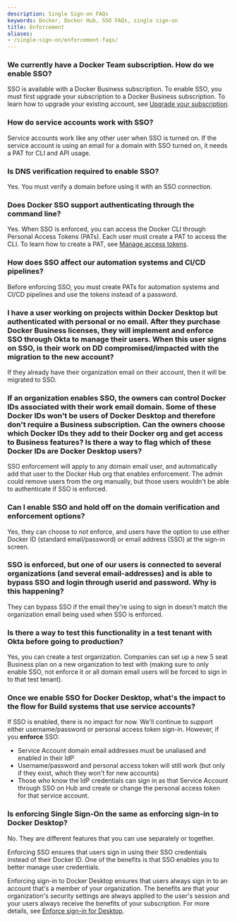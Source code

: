 ```yaml
---
description: Single Sign-on FAQs
keywords: Docker, Docker Hub, SSO FAQs, single sign-on
title: Enforcement
aliases:
- /single-sign-on/enforcement-faqs/
---
```


### We currently have a Docker Team subscription. How do we enable SSO?

SSO is available with a Docker Business subscription. To enable SSO, you must first upgrade your subscription to a Docker Business subscription. To learn how to upgrade your existing account, see [Upgrade your subscription](https://www.docker.com/pricing).

### How do service accounts work with SSO?

Service accounts work like any other user when SSO is turned on. If the service account is using an email for a domain with SSO turned on, it needs a PAT for CLI and API usage.

### Is DNS verification required to enable SSO?

Yes. You must verify a domain before using it with an SSO connection.

### Does Docker SSO support authenticating through the command line?

Yes. When SSO is enforced, you can access the Docker CLI through Personal Access Tokens (PATs).  Each user must create a PAT to access the CLI. To learn how to create a PAT, see [Manage access tokens](../../../security/for-developers/access-tokens.md).

### How does SSO affect our automation systems and CI/CD pipelines?

Before enforcing SSO, you must create PATs for automation systems and CI/CD pipelines and use the tokens instead of a password.

### I have a user working on projects within Docker Desktop but authenticated with personal or no email. After they purchase Docker Business licenses, they will implement and enforce SSO through Okta to manage their users. When this user signs on SSO, is their work on DD compromised/impacted with the migration to the new account?

If they already have their organization email on their account, then it will be migrated to SSO.

### If an organization enables SSO, the owners can control Docker IDs associated with their work email domain. Some of these Docker IDs won't be users of Docker Desktop and therefore don't require a Business subscription. Can the owners choose which Docker IDs they add to their Docker org and get access to Business features? Is there a way to flag which of these Docker IDs are Docker Desktop users?

SSO enforcement will apply to any domain email user, and automatically add that user to the Docker Hub org that enables enforcement. The admin could remove users from the org manually, but those users wouldn't be able to authenticate if SSO is enforced.

### Can I enable SSO and hold off on the domain verification and enforcement options?

Yes, they can choose to not enforce, and users have the option to use either Docker ID (standard email/password) or email address (SSO) at the sign-in screen.

### SSO is enforced, but one of our users is connected to several organizations (and several email-addresses) and is able to bypass SSO and login through userid and password. Why is this happening?

They can bypass SSO if the email they're using to sign in doesn't match the organization email being used when SSO is enforced.

### Is there a way to test this functionality in a test tenant with Okta before going to production?

Yes, you can create a test organization. Companies can set up a new 5 seat Business plan on a new organization to test with (making sure to only enable SSO, not enforce it or all domain email users will be forced to sign in to that test tenant).

### Once we enable SSO for Docker Desktop, what's the impact to the flow for Build systems that use service accounts?

If SSO is enabled, there is no impact for now. We'll continue to support either username/password or personal access token sign-in.
However, if you **enforce** SSO:

* Service Account domain email addresses must be unaliased and enabled in their IdP
* Username/password and personal access token will still work (but only if they exist, which they won't for new accounts)
* Those who know the IdP credentials can sign in as that Service Account through SSO on Hub and create or change the personal access token for that service account.

### Is enforcing Single Sign-On the same as enforcing sign-in to Docker Desktop?

No. They are different features that you can use separately or together.

Enforcing SSO ensures that users sign in using their SSO credentials instead of their Docker ID. One of the benefits is that SSO enables you to better manage user credentials.

Enforcing sign-in to Docker Desktop ensures that users always sign in to an
account that's a member of your organization. The benefits are that your organization's security settings are always applied to the user's session and your users always receive the benefits of your subscription. For more details, see [Enforce sign-in for Desktop](/security/for-admins/configure-sign-in.md).

